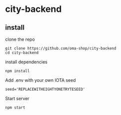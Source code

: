 # city-backend


## install

clone the repo
```
git clone https://github.com/oma-shop/city-backend
cd city-backend
```

install dependencies

```
npm install
```

Add .env with your own IOTA seed 

```
seed='REPLACEWITHEIGHTYONETRYTESEED'
```

Start server

```
npm start
```

